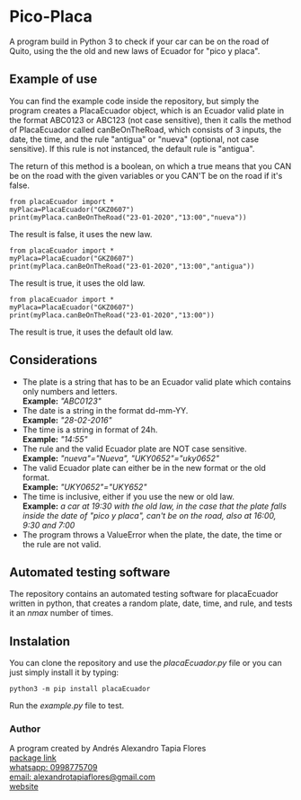 # Pico-Placa
A program build in Python 3 to check if your car can be on the road of Quito, using the the old and new laws of Ecuador for "pico y placa".

## Example of use
You can find the example code inside the repository, but simply the program creates a PlacaEcuador object, which is an Ecuador valid plate in the format ABC0123 or ABC123 (not case sensitive), then it calls the method of PlacaEcuador called canBeOnTheRoad, which consists of 3 inputs, the date, the time, and the rule "antigua" or "nueva" (optional, not case sensitive). If this rule is not instanced, the default rule is "antigua".

The return of this method is a boolean, on which a true means that you CAN be on the road with the given variables or you CAN'T be on the road if it's false.

```
from placaEcuador import *
myPlaca=PlacaEcuador("GKZ0607")
print(myPlaca.canBeOnTheRoad("23-01-2020","13:00","nueva"))
```
The result is false, it uses the new law.

```
from placaEcuador import *
myPlaca=PlacaEcuador("GKZ0607")
print(myPlaca.canBeOnTheRoad("23-01-2020","13:00","antigua"))
```
The result is true, it uses the old law.

```
from placaEcuador import *
myPlaca=PlacaEcuador("GKZ0607")
print(myPlaca.canBeOnTheRoad("23-01-2020","13:00"))
```
The result is true, it uses the default old law.

## Considerations
- The plate is a string that has to be an Ecuador valid plate which contains only numbers and letters.<br/>
    **Example:** _"ABC0123"_
- The date is a string in the format dd-mm-YY.<br/>
    **Example:** _"28-02-2016"_
- The time is a string in format of 24h.<br/>
    **Example:** _"14:55"_
- The rule and the valid Ecuador plate are NOT case sensitive.<br/>
    **Example:** _"nueva"="Nueva", "UKY0652"="uky0652"_
- The valid Ecuador plate can either be in the new format or the old format.<br/>
    **Example:** _"UKY0652"="UKY652"_
- The time is inclusive, either if you use the new or old law.<br/>
    **Example:** _a car at 19:30 with the old law, in the case that the plate falls inside the date of "pico y placa", can't be on the road, also at 16:00, 9:30 and 7:00_
- The program throws a ValueError when the plate, the date, the time or the rule are not valid.

## Automated testing software
The repository contains an automated testing software for placaEcuador written in python, that creates a random plate, date, time, and rule, and tests it an _nmax_ number of times.

## Instalation
You can clone the repository and use the _placaEcuador.py_ file or you can just simply install it by typing:
```
python3 -m pip install placaEcuador
```
Run the _example.py_ file to test.

### Author
A program created by Andrés Alexandro Tapia Flores<br/>
[package link](https://pypi.org/project/placaEcuador)<br/>
[whatsapp: 0998775709](https://wa.me/593998775709)<br/>
[email: alexandrotapiaflores@gmail.com](mailto:alexandrotapiaflores@gmail.com)<br/>
[website](https://andrestapia.netlify.com)